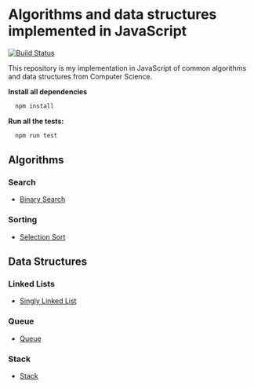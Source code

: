 # Algorithms and data structures implemented in JavaScript

[![Build Status](https://travis-ci.org/jakeguti/algorithms-and-data-structures-in-javascript.svg?branch=master)](https://travis-ci.org/jakeguti/algorithms-and-data-structures-in-javascript)

This repository is my implementation in JavaScript of common algorithms and data structures from Computer Science.

**Install all dependencies**

```javascript
  npm install
```

**Run all the tests:**

```javascript
  npm run test
```

## Algorithms

### Search

- [Binary Search](https://github.com/jakeguti/algorithms-and-data-structures-in-javascript/blob/master/src/algorithms/search/binary-search/binary-search.js)

### Sorting

- [Selection Sort](https://github.com/jakeguti/algorithms-and-data-structures-in-javascript/blob/master/src/algorithms/sorting/selection/selection-sort.js)

## Data Structures

### Linked Lists

- [Singly Linked List](https://github.com/jakeguti/algorithms-and-data-structures-in-javascript/blob/master/src/data-structures/singly-linked-list/singly-linked-list.js)

### Queue

- [Queue](https://github.com/jakeguti/algorithms-and-data-structures-in-javascript/blob/master/src/data-structures/queue/queue.js)

### Stack

- [Stack](https://github.com/jakeguti/algorithms-and-data-structures-in-javascript/blob/master/src/data-structures/stack/stack.js)
